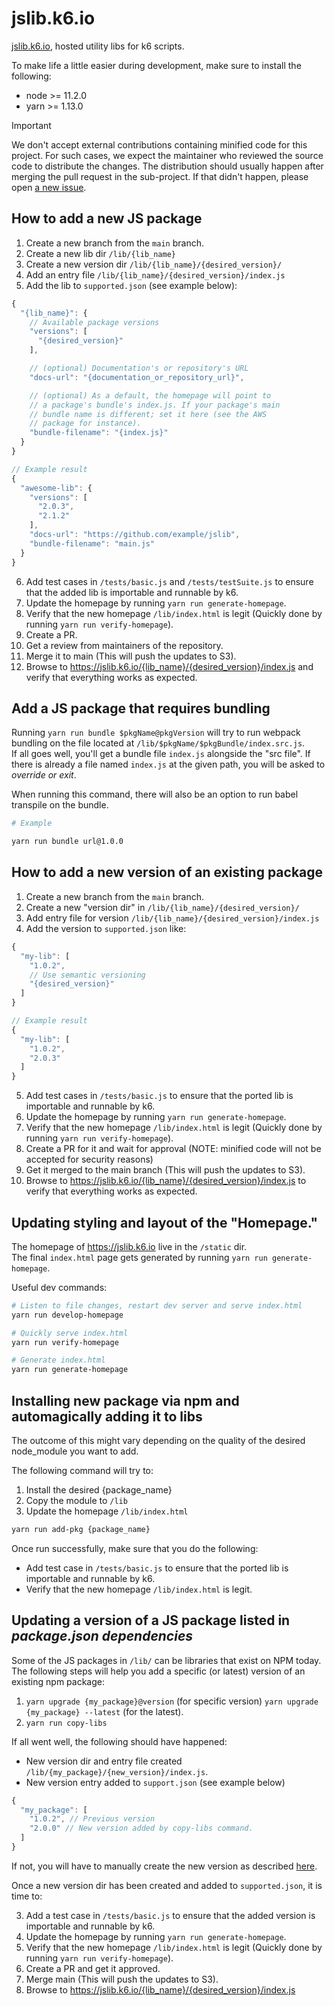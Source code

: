 # jslib.k6.io

[jslib.k6.io](http://jslib.k6.io), hosted utility libs for k6 scripts.

To make life a little easier during development, make sure to install the following:

- node >= 11.2.0
- yarn >= 1.13.0

> [!IMPORTANT]  
> We don't accept external contributions containing minified code for this project. For such cases, we expect the maintainer who reviewed the source code to distribute the changes. The distribution should usually happen after merging the pull request in the sub-project. If that didn't happen, please open [a new issue](https://github.com/grafana/jslib.k6.io/issues).

## How to add a new JS package

1. Create a new branch from the `main` branch.
2. Create a new lib dir `/lib/{lib_name}`
3. Create a new version dir `/lib/{lib_name}/{desired_version}/`
4. Add an entry file `/lib/{lib_name}/{desired_version}/index.js`
5. Add the lib to `supported.json` (see example below):

```javascript
{
  "{lib_name}": {
    // Available package versions
    "versions": [
      "{desired_version}"
    ],

    // (optional) Documentation's or repository's URL
    "docs-url": "{documentation_or_repository_url}",

    // (optional) As a default, the homepage will point to
    // a package's bundle's index.js. If your package's main
    // bundle name is different; set it here (see the AWS
    // package for instance).
    "bundle-filename": "{index.js}"
  }
}

// Example result
{
  "awesome-lib": {
    "versions": [
      "2.0.3",
      "2.1.2"
    ],
    "docs-url": "https://github.com/example/jslib",
    "bundle-filename": "main.js"
  }
}
```

6. Add test cases in `/tests/basic.js` and `/tests/testSuite.js` to ensure that the added lib is importable and runnable by k6.
7. Update the homepage by running `yarn run generate-homepage`.
8. Verify that the new homepage `/lib/index.html` is legit (Quickly done by running `yarn run verify-homepage`).
9. Create a PR.
10. Get a review from maintainers of the repository.
11. Merge it to main (This will push the updates to S3).
12. Browse to https://jslib.k6.io/{lib_name}/{desired_version}/index.js and verify that everything works as expected.

## Add a JS package that requires bundling

Running `yarn run bundle $pkgName@pkgVersion` will try to run webpack bundling on the file located at `/lib/$pkgName/$pkgBundle/index.src.js`.\
If all goes well, you'll get a bundle file `index.js` alongside the "src file".
If there is already a file named `index.js` at the given path, you will be asked to _override or exit_.

When running this command, there will also be an option to run babel transpile on the bundle.

```sh
# Example

yarn run bundle url@1.0.0
```

## How to add a new version of an existing package

1. Create a new branch from the `main` branch.
2. Create a new "version dir" in `/lib/{lib_name}/{desired_version}/`
3. Add entry file for version `/lib/{lib_name}/{desired_version}/index.js`
4. Add the version to `supported.json` like:

```javascript
{
  "my-lib": [
    "1.0.2",
    // Use semantic versioning
    "{desired_version}"
  ]
}

// Example result
{
  "my-lib": [
    "1.0.2",
    "2.0.3"
  ]
}
```

5. Add test cases in `/tests/basic.js` to ensure that the ported lib is importable and runnable by k6.
6. Update the homepage by running `yarn run generate-homepage`.
7. Verify that the new homepage `/lib/index.html` is legit (Quickly done by running `yarn run verify-homepage`).
8. Create a PR for it and wait for approval (NOTE: minified code will not be accepted for security reasons)
9. Get it merged to the main branch (This will push the updates to S3).
10. Browse to https://jslib.k6.io/{lib_name}/{desired_version}/index.js to verify that everything works as expected.

## Updating styling and layout of the "Homepage."

The homepage of https://jslib.k6.io live in the `/static` dir.\
The final `index.html` page gets generated by running `yarn run generate-homepage`.

Useful dev commands:

```bash
# Listen to file changes, restart dev server and serve index.html
yarn run develop-homepage

# Quickly serve index.html
yarn run verify-homepage

# Generate index.html
yarn run generate-homepage
```

## Installing new package via npm and automagically adding it to libs

The outcome of this might vary depending on the quality of the desired node_module you want to add.

The following command will try to:

1. Install the desired {package_name}
2. Copy the module to `/lib`
3. Update the homepage `/lib/index.html`

```bash
yarn run add-pkg {package_name}
```

Once run successfully, make sure that you do the following:

- Add test case in `/tests/basic.js` to ensure that the ported lib is importable and runnable by k6.
- Verify that the new homepage `/lib/index.html` is legit.

## Updating a version of a JS package listed in _package.json dependencies_

Some of the JS packages in `/lib/` can be libraries that exist on NPM today.
The following steps will help you add a specific (or latest) version of an existing npm package:

1. `yarn upgrade {my_package}@version` (for specific version) `yarn upgrade {my_package} --latest` (for the latest).
2. `yarn run copy-libs`

If all went well, the following should have happened:

- New version dir and entry file created `/lib/{my_package}/{new_version}/index.js`.
- New version entry added to `support.json` (see example below)

```javascript
{
  "my_package": [
    "1.0.2", // Previous version
    "2.0.0" // New version added by copy-libs command.
  ]
}
```

If not, you will have to manually create the new version as described [here](#how-to-add-a-new-version-of-an-existing-package).

Once a new version dir has been created and added to `supported.json`, it is time to:

3. Add a test case in `/tests/basic.js` to ensure that the added version is importable and runnable by k6.
4. Update the homepage by running `yarn run generate-homepage`.
5. Verify that the new homepage `/lib/index.html` is legit (Quickly done by running `yarn run verify-homepage`).
6. Create a PR and get it approved.
7. Merge main (This will push the updates to S3).
8. Browse to https://jslib.k6.io/{lib_name}/{desired_version}/index.js
